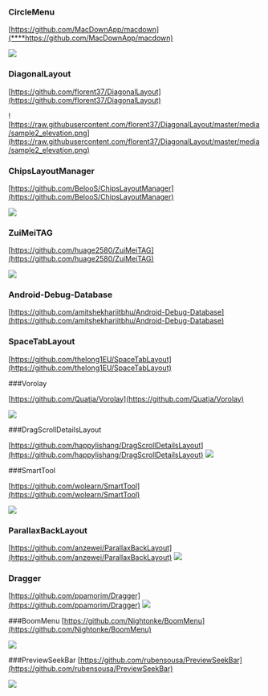 
###  CircleMenu  ###

[https://github.com/MacDownApp/macdown](****https://github.com/MacDownApp/macdown)

![](https://github.com/Hitomis/CircleMenu/blob/master/preview/circle_menu.gif)

### DiagonalLayout
[https://github.com/florent37/DiagonalLayout](https://github.com/florent37/DiagonalLayout)

![https://raw.githubusercontent.com/florent37/DiagonalLayout/master/media/sample2_elevation.png](https://raw.githubusercontent.com/florent37/DiagonalLayout/master/media/sample2_elevation.png)



### ChipsLayoutManager

[https://github.com/BelooS/ChipsLayoutManager](https://github.com/BelooS/ChipsLayoutManager)

![](https://github.com/BelooS/ChipsLayoutManager/raw/master/images/demo.gif)


### ZuiMeiTAG
[https://github.com/huage2580/ZuiMeiTAG](https://github.com/huage2580/ZuiMeiTAG)

![](https://github.com/huage2580/ZuiMeiTAG/raw/master/hello.gif)


### Android-Debug-Database

[https://github.com/amitshekhariitbhu/Android-Debug-Database](https://github.com/amitshekhariitbhu/Android-Debug-Database)



### SpaceTabLayout


[https://github.com/thelong1EU/SpaceTabLayout](https://github.com/thelong1EU/SpaceTabLayout)


###Vorolay

[https://github.com/Quatja/Vorolay](https://github.com/Quatja/Vorolay)

![](https://github.com/Quatja/Vorolay/raw/master/Screenshots/screenshot_2.png)

###DragScrollDetailsLayout

[https://github.com/happylishang/DragScrollDetailsLayout](https://github.com/happylishang/DragScrollDetailsLayout)
![](https://github.com/happylishang/DragScrollDetailsLayout/raw/master/video/scrollview%2Bviewpager.gif)


###SmartTool

[https://github.com/wolearn/SmartTool](https://github.com/wolearn/SmartTool)

![](https://camo.githubusercontent.com/43c8087def58debfe54e270d6a10206271076bce/687474703a2f2f75706c6f61642d696d616765732e6a69616e7368752e696f2f75706c6f61645f696d616765732f313933313030362d363364313063353931393466323264392e6769663f696d6167654d6f6772322f6175746f2d6f7269656e742f7374726970)


### ParallaxBackLayout
[https://github.com/anzewei/ParallaxBackLayout](https://github.com/anzewei/ParallaxBackLayout)
![](https://github.com/anzewei/ParallaxBackLayout/raw/master/ext/v0.2.gif)


### Dragger
[https://github.com/ppamorim/Dragger](https://github.com/ppamorim/Dragger)
![](https://github.com/ppamorim/Dragger/raw/master/art/app_sample_uncompressed.gif?raw=true)


###BoomMenu
[https://github.com/Nightonke/BoomMenu](https://github.com/Nightonke/BoomMenu)

![](https://github.com/Nightonke/BoomMenu/raw/master/Pictures/text-inside-button.gif)



###PreviewSeekBar
[https://github.com/rubensousa/PreviewSeekBar](https://github.com/rubensousa/PreviewSeekBar)

![](https://github.com/rubensousa/PreviewSeekBar/raw/master/screenshots/playmovies.gif)




　
